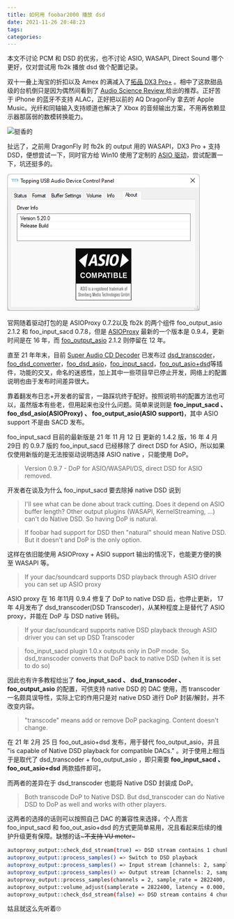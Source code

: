 ```yaml
---
title: 如何用 foobar2000 播放 dsd
date: 2021-11-26 20:48:23
tags:
categories:
---
```


本文不讨论 PCM 和 DSD 的优劣，也不讨论 ASIO,  WASAPI, Direct Sound 哪个更好，仅对尝试用 fb2k 播放 dsd 做个配置记录。

<!--more-->

双十一叠上淘宝的折扣以及 Amex 的满减入了[拓品 DX3 Pro+](https://www.topping.audio/productinfo/711796.html) 。相中了这款甜品级的台机倒只是因为偶然间看到了 [Audio Science Review ](https://www.audiosciencereview.com/forum/index.php?threads/topping-dx3-pro-review-dac-headphone-amp.27148/) 给出的推荐。正好苦于 iPhone 的蓝牙不支持 ALAC，正好把以前的 AQ DragonFly 拿去听 Apple Music。光纤和同轴输入支持顺道也解决了 Xbox 的音频输出方案，不用再依赖显示器那孱弱的数模转换能力。

![挺香的](/images/dx3pro+/dx3pro+.jpg)

扯远了，之前用 DragonFly 时 fb2k 的 output 用的 WASAPI，DX3 Pro + 支持 DSD，便想尝试一下，同时官方给 Win10 使用了定制的 [ASIO 驱动](https://thesycon.de/eng/usb_audiodriver.shtml)，尝试配置一下，坑还挺多的。

![](/images/dx3pro+/driver.jpg)

官网随着驱动打包的是 ASIOProxy 0.7.2以及 fb2k 的两个组件 foo_output_asio 2.1.2 和 foo_input_sacd 0.7.8，但是 [ASIOProxy](https://sourceforge.net/projects/sacddecoder/files/foo_dsd_asio/) 最新的一个版本是 0.9.4，更新时间是在 16 年，而 [foo_output_asio](https://www.foobar2000.org/components/view/foo_out_asio) 2.1.2 则停留在 12 年。


直至 21 年年末，目前 [Super Audio CD Decoder](https://sourceforge.net/projects/sacddecoder/) 已发布过 [dsd_transcoder](https://sourceforge.net/projects/sacddecoder/files/dsd_transcoder/)，[foo_dsd_converter](https://sourceforge.net/projects/sacddecoder/files/foo_dsd_converter/)，[foo_dsd_asio](https://sourceforge.net/projects/sacddecoder/files/foo_dsd_asio/)，[foo_input_sacd](https://sourceforge.net/projects/sacddecoder/files/foo_input_sacd/)，[foo_out_asio+dsd](https://sourceforge.net/projects/sacddecoder/files/foo_out_asio%2Bdsd/)等插件，功能的交叉，命名的迷惑性，加上其中一些项目早已停止开发，网络上的配置说明也由于发布时间差异很大。

靠着翻发布日志+开发者的留言，一路踩坑终于配好。按照说明书的配置方法也可以，虽然版本有些老，但用起来也没什么问题。简单来说则是 **foo_input_sacd 、 foo_dsd_asio(ASIOProxy) 、 foo_output_asio(ASIO support)**，其中 ASIO support 不是由 SACD 发布。

foo_input_sacd 目前的最新版是 21 年 11 月 12 日 更新的 1.4.2 版，16 年 4 月 29日 的 0.9.7 版的 foo_input_sacd 已经移除了 direct DSD for ASIO，所以如果仅使用新版的是无法按驱动说明选择 ASIO native ，只能使用 DoP。

> Version 0.9.7 - DoP for ASIO/WASAPI/DS, direct DSD for ASIO removed.

开发者在谈及为什么 foo_input_sacd 要去除掉 native DSD 说到

> I'll see what can be done about track cutting. Does it depend on ASIO buffer length?
> Other output plugins (WASAPI, KernelStreaming, ...)  can't do Native DSD. So having DoP is natural.

>If foobar had support for DSD then "natural" should mean Native DSD. But it doesn't and DoP is the only option.

这样在依旧能使用 ASIOProxy + ASIO support 输出的情况下，也能更方便的换至 WASAPI 等。

> If your dac/soundcard supports DSD playback through ASIO driver you can set up ASIO proxy

ASIO proxy 在 16 年11月 0.9.4 修复了 DoP to native DSD 后，也停止更新， 17 年 4月发布了 dsd_transcoder(DSD Transcoder)，从某种程度上是替代了 ASIO proxy，并能在 DoP 与 DSD native 转码。

> If your dac/soundcard supports native DSD playback through ASIO driver you can set up DSD Transcoder

> foo_input_sacd plugin 1.0.x outputs only in DoP mode.  So, dsd_transcoder converts that DoP back to native DSD (when it is set  to do so) 

因此也有许多教程给出了  **foo_input_sacd 、 dsd_transcoder 、 foo_output_asio** 的配置，可供支持 native DSD 的 DAC 使用，而 transcoder 一名颇具误导性，实际上它的作用只是对 native DSD 进行 DoP 封装/解封，并不改变内容。

> "transcode" means add or remove DoP packaging. Content doesn't change.

在 21 年 2月 25 日 foo_out_asio+dsd 发布，用于替代 foo_output_asio，并且 "is capable of Native DSD playback for compatible DACs." 。对于使用上相当于是取代了 dsd_transcoder + foo_output_asio ，即只需要 **foo_input_sacd 、foo_out_asio+dsd** 两款插件即可。

而两者的差异在于 dsd_transcoder 也能将 Native DSD 封装成 DoP。

> Both transcode DoP to Native DSD. But dsd_transcoder can do Native DSD to DoP as well and works with other players.

这两者的选择的话则可以按照自己 DAC 的兼容性来选择，个人而言 foo_input_sacd 和 foo_out_asio+dsd 的方式更简单易用，况且看起来后续的维护升级更有保障。缺憾的话~~~不支持 VU meter~~~

```sh
autoproxy_output::check_dsd_stream(true) => DSD stream contains 1 chunks and 4704 samples
autoproxy_output::process_samples() => Switch to DSD playback
autoproxy_output::process_samples() => Input stream [channels: 2, samplerate: 2822400, channel_config: 0x00000003]
autoproxy_output::process_samples() => Output stream [channels: 2, samplerate: 2822400, channel_config: 0x00000003]
autoproxy_output::process_samples(channels = 2, sample_rate = 2822400, channel_config = 0x00000003)
autoproxy_output::volume_adjust(samplerate = 2822400, latency = 0.000, volume = 0.000)
autoproxy_output::check_dsd_stream(false) => DSD stream contains 4 chunks and 18816 samples
```

姑且就这么先听着🙄
